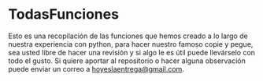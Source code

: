# TodasFunciones
Esto es una recopilación de las funciones que hemos creado a lo largo de nuestra experiencia con python, para hacer nuestro famoso copie y pegue, sea usted libre de hacer una revisión y si algo le es útil puede llevárselo con todo el gusto. Si quiere aportar al repositorio o hacer alguna observación puede enviar un correo a hoyeslaentrega@gmail.com.
